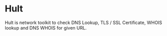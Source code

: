 # Hult
Hult is network toolkit to check DNS Lookup, TLS / SSL Certificate, WHOIS lookup and DNS WHOIS for given URL.
